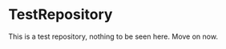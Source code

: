TestRepository
==============

This is a test repository, nothing to be seen here. Move on now.  
 
 
   
     
   
        
                    
              
                 
                
            
        
         
         
     
     
    
  
  
 
 
 
